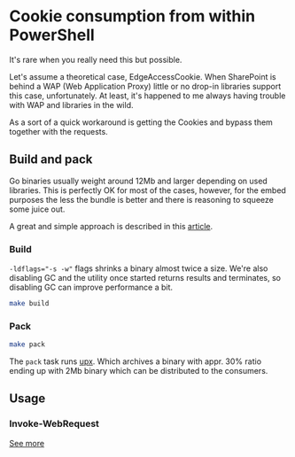 # Cookie consumption from within PowerShell

It's rare when you really need this but possible.

Let's assume a theoretical case, EdgeAccessCookie. When SharePoint is behind a WAP (Web Application Proxy) little or no drop-in libraries support this case, unfortunately. At least, it's happened to me always having trouble with WAP and libraries in the wild.

As a sort of a quick workaround is getting the Cookies and bypass them together with the requests.

## Build and pack

Go binaries usually weight around 12Mb and larger depending on used libraries. This is perfectly OK for most of the cases, however, for the embed purposes the less the bundle is better and there is reasoning to squeeze some juice out.

A great and simple approach is described in this [article](https://blog.filippo.io/shrink-your-go-binaries-with-this-one-weird-trick/).

### Build

`-ldflags="-s -w"` flags shrinks a binary almost twice a size. We're also disabling GC and the utility once started returns results and terminates, so disabling GC can improve performance a bit.

```bash
make build
```

### Pack

```bash
make pack
```

The `pack` task runs [upx](https://upx.github.io). Which archives a binary with appr. 30% ratio ending up with 2Mb binary which can be distributed to the consumers.

## Usage

### Invoke-WebRequest

[See more](./auth.ps1)